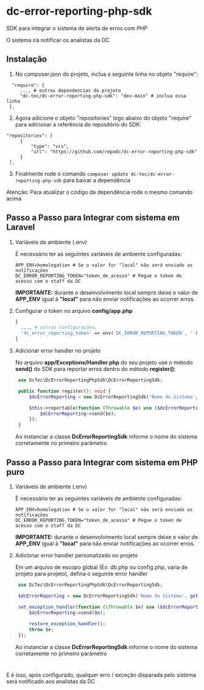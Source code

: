 # dc-error-reporting-php-sdk
SDK para integrar o sistema de alerta de erros com PHP

O sistema irá notificar os analistas da DC

## Instalação

   1. No composer.json do projeto, inclua a seguinte linha no objeto "require":
   ```jsonc
     "require": {
        ..., # outras dependencias do projeto
        "dc-tec/dc-error-reporting-php-sdk": "dev-main" # inclua essa linha
    },
   ```

   2. Agora adicione o objeto "repositories" logo abaixo do objeto "require" para adicionar a referência do repositório do SDK:
   ```jsonc
   "repositories": [
        {
            "type": "vcs",
            "url": "https://github.com/repodc/dc-error-reporting-php-sdk"
        }
    ],
   ```

   3. Finalmente rode o comando `composer update dc-tec/dc-error-reporting-php-sdk` para baixar a dependência

   Atenção: Para atualizar o código da dependência rode o mesmo comando acima
   

## Passo a Passo para Integrar com sistema em Laravel

1. Variáveis de ambiente (.env)

   É necessário ter as seguintes variáveis de ambiente configuradas:
   ```properties
   APP_ENV=homologation # Se o valor for "local" não será enviado as notificações
   DC_ERROR_REPORTING_TOKEN="token_de_acesso" # Pegue o token de acesso com o staff da DC
   ```

   **IMPORTANTE:** durante o desenvolvimento local sempre deixe o valor de **APP_ENV** igual à **"local"** para não enviar notificações ao ocorrer erros.
   
2. Configurar o token no arquivo **config/app.php**

   ```php
   [
     ..., # outras configurações,
     'dc_error_reporting_token' => env('DC_ERROR_REPORTING_TOKEN', ''),
   ]
   ```

3. Adicionar error handler no projeto

   No arquivo **app/Exceptions/Handler.php** do seu projeto use o método **send()** do SDK para reportar erros dentro do método **register()**:

   ```php
    use DcTec\DcErrorReportingPhpSdk\DcErrorReportingSdk;
   
    public function register(): void {
        $dcErrorReporting = new DcErrorReportingSdk('Nome do Sistema', config('app.env'), config('app.dc_error_reporting_token'));

        $this->reportable(function (Throwable $e) use ($dcErrorReporting) {
            $dcErrorReporting->send($e);
        });
    }
   ```

   Ao instanciar a classe **DcErrorReportingSdk** informe o nome do sistema corretamente no primeiro parâmetro

## Passo a Passo para Integrar com sistema em PHP puro

1. Variáveis de ambiente (.env)

   É necessário ter as seguintes variáveis de ambiente configuradas:
   ```properties
   APP_ENV=homologation # Se o valor for "local" não será enviado as notificações
   DC_ERROR_REPORTING_TOKEN="token_de_acesso" # Pegue o token de acesso com o staff da DC
   ```

   **IMPORTANTE:** durante o desenvolvimento local sempre deixe o valor de **APP_ENV** igual à **"local"** para não enviar notificações ao ocorrer erros.
   
2. Adicionar error handler personalizado no projeto

   Em um arquivo de escopo global (Ex: db.php ou config.php, varia de projeto para projeto), defina o seguinte error handler

   ```php
    use DcTec\DcErrorReportingPhpSdk\DcErrorReportingSdk;
   
    $dcErrorReporting = new DcErrorReportingSdk('Nome do Sistema', getenv('APP_ENV'), getenv('DC_ERROR_REPORTING_TOKEN'));

    set_exception_handler(function (\Throwable $e) use ($dcErrorReporting) {
        $dcErrorReporting->send($e);
    
        restore_exception_handler();
        throw $e;
    });
   ```

   Ao instanciar a classe **DcErrorReportingSdk** informe o nome do sistema corretamente no primeiro parâmetro

#

E é isso, após configurado, qualquer erro / exceção disparada pelo sistema será notificado aos analistas da DC
